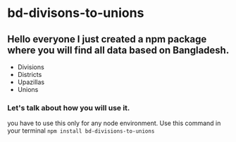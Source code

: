 # bd-divisons-to-unions

## Hello everyone I just created a npm package where you will find all data based on Bangladesh.
 - Divisions
 - Districts
 - Upazillas
 - Unions

  ### Let's talk about how you will use it.



you have to use this only for any node environment.
Use this command in your terminal `npm install bd-divisions-to-unions`